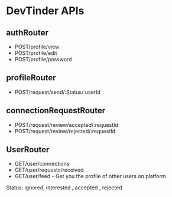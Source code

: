 # DevTinder APIs

## authRouter
- POST/profile/view
- POST/profile/edit
- POST/profile/password

## profileRouter
- POST/request/send/:Status/:userId


## connectionRequestRouter
- POST/request/review/accepted/:requestId
- POST/request/review/rejected/:requestId

## UserRouter
- GET/user/connections
- GET/user/requests/received
- GET/user/feed - Get you the profile of other users on platform

Status: ignored, interested , accepted , rejected